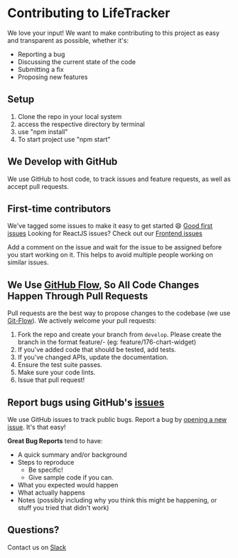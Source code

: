 # Contributing to LifeTracker
We love your input! We want to make contributing to this project as easy and transparent as possible, whether it's:

- Reporting a bug
- Discussing the current state of the code
- Submitting a fix
- Proposing new features

## Setup 

1. Clone the repo in your local system
2. access the respective directory by terminal
3. use "npm install"
4. To start project use "npm start"


## We Develop with GitHub
We use GitHub to host code, to track issues and feature requests, as well as accept pull requests.

## First-time contributors
We've tagged some issues to make it easy to get started :smile:
[Good first issues](https://github.com/hrutik7/LifeTracker/issues?q=is%3Aissue+is%3Aopen+label%3A%22good+first+issue%22)
Looking for ReactJS issues? Check out our [Frontend issues](https://github.com/hrutik7/LifeTracker/issues?q=is%3Aissue+is%3Aopen+label%3Afrontend)

Add a comment on the issue and wait for the issue to be assigned before you start working on it. This helps to avoid multiple people working on similar issues.

## We Use [GitHub Flow](https://docs.github.com/en/get-started/quickstart/github-flow), So All Code Changes Happen Through Pull Requests
Pull requests are the best way to propose changes to the codebase (we use [Git-Flow](https://nvie.com/posts/a-successful-git-branching-model/)). We actively welcome your pull requests:

1. Fork the repo and create your branch from `develop`. Please create the branch in the format feature/<issue-id>-<issue-name> (eg: feature/176-chart-widget)
2. If you've added code that should be tested, add tests.
3. If you've changed APIs, update the documentation.
4. Ensure the test suite passes.
5. Make sure your code lints.
6. Issue that pull request!

<!-- ## Any contributions you make will be under the AGPL v3 License
In short, when you submit code changes, your submissions are understood to be under the same [AGPL v3 License](https://www.gnu.org/licenses/agpl-3.0.en.html) that covers the project. -->

## Report bugs using GitHub's [issues](https://github.com/hrutik7/LifeTracker/issues)
We use GitHub issues to track public bugs. Report a bug by [opening a new issue](https://github.com/hrutik7/LifeTracker/issues/new/choose). It's that easy!

**Great Bug Reports** tend to have:

- A quick summary and/or background
- Steps to reproduce
  - Be specific!
  - Give sample code if you can.
- What you expected would happen
- What actually happens
- Notes (possibly including why you think this might be happening, or stuff you tried that didn't work)

<!-- ## License
By contributing, you agree that your contributions will be licensed under its AGPL v3 License. -->

## Questions? 
Contact us on [Slack](https://join.slack.com/t/404-zm74454/shared_invite/zt-1mq887106-J29J4YsxIfQ~Qq23sumkCg) 